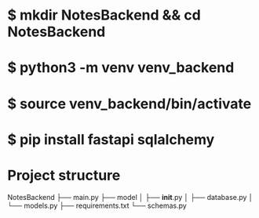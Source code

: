 # $ mkdir NotesBackend && cd NotesBackend
# $ python3 -m venv venv_backend
# $ source venv_backend/bin/activate

# $ pip install fastapi sqlalchemy

# Project structure
NotesBackend
├── main.py
├── model
│   ├── __init__.py
│   ├── database.py
│   └── models.py
├── requirements.txt
└── schemas.py
